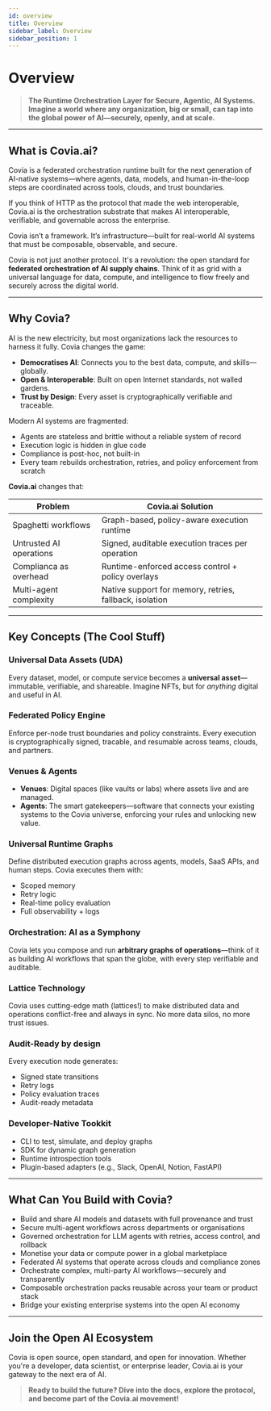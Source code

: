 ```yaml
---
id: overview
title: Overview
sidebar_label: Overview
sidebar_position: 1
---
```


# Overview

>**The Runtime Orchestration Layer for Secure, Agentic, AI Systems.**
> **Imagine a world where any organization, big or small, can tap into the global power of AI—securely, openly, and at scale.**


---

## What is Covia.ai?

Covia is a federated orchestration runtime built for the next generation of AI-native systems—where agents, data, models, and human-in-the-loop steps are coordinated across tools, clouds, and trust boundaries.

If you think of HTTP as the protocol that made the web interoperable, Covia.ai is the orchestration substrate that makes AI interoperable, verifiable, and governable across the enterprise.

Covia isn’t a framework. It’s infrastructure—built for real-world AI systems that must be composable, observable, and secure.

Covia is not just another protocol. It's a revolution: the open standard for **federated orchestration of AI supply chains**. Think of it as grid with a universal language for data, compute, and intelligence to flow freely and securely across the digital world.

---

## Why Covia?

AI is the new electricity, but most organizations lack the resources to harness it fully. Covia changes the game:
- **Democratises AI**: Connects you to the best data, compute, and skills—globally.
- **Open & Interoperable**: Built on open Internet standards, not walled gardens.
- **Trust by Design**: Every asset is cryptographically verifiable and traceable.

Modern AI systems are fragmented:
- Agents are stateless and brittle without a reliable system of record
- Execution logic is hidden in glue code
- Compliance is post-hoc, not built-in
- Every team rebuilds orchestration, retries, and policy enforcement from scratch

**Covia.ai** changes that:

| Problem | Covia.ai Solution |
|---|---|
| Spaghetti workflows | Graph-based, policy-aware execution runtime |
| Untrusted AI operations | Signed, auditable execution traces per operation |
| Complianca as overhead | Runtime-enforced access control + policy overlays |
| Multi-agent complexity | Native support for memory, retries, fallback, isolation | 

---

## Key Concepts (The Cool Stuff)

### Universal Data Assets (UDA)
Every dataset, model, or compute service becomes a **universal asset**—immutable, verifiable, and shareable. Imagine NFTs, but for *anything* digital and useful in AI.

### Federated Policy Engine 
Enforce per-node trust boundaries and policy constraints. Every execution is cryptographically signed, tracable, and resumable across teams, clouds, and partners. 

### Venues & Agents
- **Venues**: Digital spaces (like vaults or labs) where assets live and are managed.
- **Agents**: The smart gatekeepers—software that connects your existing systems to the Covia universe, enforcing your rules and unlocking new value.

### Universal Runtime Graphs
Define distributed execution graphs across agents, models, SaaS APIs, and human steps. Covia executes them with:
- Scoped memory
- Retry logic
- Real-time policy evaluation
- Full observability + logs
    
### Orchestration: AI as a Symphony
Covia lets you compose and run **arbitrary graphs of operations**—think of it as building AI workflows that span the globe, with every step verifiable and auditable.

### Lattice Technology
Covia uses cutting-edge math (lattices!) to make distributed data and operations conflict-free and always in sync. No more data silos, no more trust issues.

### Audit-Ready by design 
Every execution node generates: 
- Signed state transitions
- Retry logs
- Policy evaluation traces
- Audit-ready metadata

### Developer-Native Tookkit
- CLI to test, simulate, and deploy graphs
- SDK for dynamic graph generation
- Runtime introspection tools
- Plugin-based adapters (e.g., Slack, OpenAI, Notion, FastAPI)

---

## What Can You Build with Covia?
- Build and share AI models and datasets with full provenance and trust
- Secure multi-agent workflows across departments or organisations 
- Governed orchestration for LLM agents with retries, access control, and rollback
- Monetise your data or compute power in a global marketplace
- Federated AI systems that operate across clouds and compliance zones
- Orchestrate complex, multi-party AI workflows—securely and transparently
- Composable orchestration packs reusable across your team or product stack
- Bridge your existing enterprise systems into the open AI economy

---

## Join the Open AI Ecosystem
Covia is open source, open standard, and open for innovation. Whether you're a developer, data scientist, or enterprise leader, Covia.ai is your gateway to the next era of AI.

> **Ready to build the future? Dive into the docs, explore the protocol, and become part of the Covia.ai movement!**